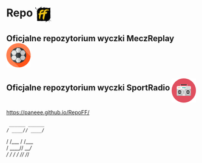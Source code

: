 <h1>Repo  <img src="https://raw.githubusercontent.com/paneee/RepoFF/master/repository.ff/icon.png" width="42" height="42" align="top"></h1>

<h2>Oficjalne repozytorium wyczki MeczReplay <img src="https://raw.githubusercontent.com/paneee/RepoFF/master/ff/plugin.video.meczreplay/icon.png" height="64" width="64" align="middle"></h2> 

<h2>Oficjalne repozytorium wyczki SportRadio <img src="https://raw.githubusercontent.com/paneee/RepoFF/master/ff/plugin.audio.sportradio/icon.png" height="64" width="64" align="middle"></h2> 

https://paneee.github.io/RepoFF/



     ______ ______
    / ____// ____/
   / /___ / /___   
  / ____// ____/   
 / /    / /
/_/    /_/
